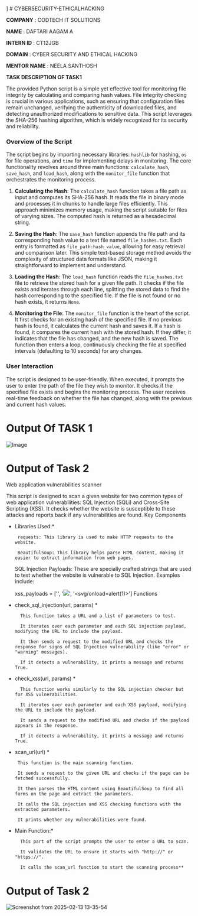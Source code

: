  \] # CYBERSECURITY-ETHICALHACKING

**COMPANY**    :   CODTECH IT SOLUTIONS

**NAME**       :   DAFTARI AAGAM A

**INTERN ID**  :   CT12JGB

**DOMAIN**     :   CYBER SECURITY AND ETHICAL HACKING

**MENTOR NAME** :   NEELA SANTHOSH

**TASK DESCRIPTION OF TASK1** 

The provided Python script is a simple yet effective tool for monitoring file integrity by calculating and comparing hash values. File integrity checking is crucial in various applications, such as ensuring that configuration files remain unchanged, verifying the authenticity of downloaded files, and detecting unauthorized modifications to sensitive data. This script leverages the SHA-256 hashing algorithm, which is widely recognized for its security and reliability.

### Overview of the Script

The script begins by importing necessary libraries: `hashlib` for hashing, `os` for file operations, and `time` for implementing delays in monitoring. The core functionality revolves around three main functions: `calculate_hash`, `save_hash`, and `load_hash`, along with the `monitor_file` function that orchestrates the monitoring process.

1. **Calculating the Hash**: The `calculate_hash` function takes a file path as input and computes its SHA-256 hash. It reads the file in binary mode and processes it in chunks to handle large files efficiently. This approach minimizes memory usage, making the script suitable for files of varying sizes. The computed hash is returned as a hexadecimal string.

2. **Saving the Hash**: The `save_hash` function appends the file path and its corresponding hash value to a text file named `file_hashes.txt`. Each entry is formatted as `file_path:hash_value`, allowing for easy retrieval and comparison later. This simple text-based storage method avoids the complexity of structured data formats like JSON, making it straightforward to implement and understand.

3. **Loading the Hash**: The `load_hash` function reads the `file_hashes.txt` file to retrieve the stored hash for a given file path. It checks if the file exists and iterates through each line, splitting the stored data to find the hash corresponding to the specified file. If the file is not found or no hash exists, it returns `None`.

4. **Monitoring the File**: The `monitor_file` function is the heart of the script. It first checks for an existing hash of the specified file. If no previous hash is found, it calculates the current hash and saves it. If a hash is found, it compares the current hash with the stored hash. If they differ, it indicates that the file has changed, and the new hash is saved. The function then enters a loop, continuously checking the file at specified intervals (defaulting to 10 seconds) for any changes.

### User Interaction

The script is designed to be user-friendly. When executed, it prompts the user to enter the path of the file they wish to monitor. It checks if the specified file exists and begins the monitoring process. The user receives real-time feedback on whether the file has changed, along with the previous and current hash values.


# Output Of TASK 1

![Image](https://github.com/user-attachments/assets/7ffe8fc0-738c-48be-a6d3-4328a26f3e11)


# Output of Task 2

Web application vulnerabilities scanner

This script is designed to scan a given website for two common types of web application vulnerabilities: SQL Injection (SQLi) and Cross-Site Scripting (XSS). It checks whether the website is susceptible to these attacks and reports back if any vulnerabilities are found.
Key Components

 * Libraries Used:* 

        requests: This library is used to make HTTP requests to the website.

        BeautifulSoup: This library helps parse HTML content, making it easier to extract information from web pages.

    SQL Injection Payloads: These are specially crafted strings that are used to test whether the website is vulnerable to SQL Injection. Examples include:

    xss_payloads = ['<script>alert(1)</script>', '<img src="x" onerror="alert(1)">', '<svg/onload=alert(1)>']
Functions

* check_sql_injection(url, params) *

        This function takes a URL and a list of parameters to test.

        It iterates over each parameter and each SQL injection payload, modifying the URL to include the payload.

        It then sends a request to the modified URL and checks the response for signs of SQL Injection vulnerability (like "error" or "warning" messages).

        If it detects a vulnerability, it prints a message and returns True.

* check_xss(url, params) *

        This function works similarly to the SQL injection checker but for XSS vulnerabilities.

        It iterates over each parameter and each XSS payload, modifying the URL to include the payload.

        It sends a request to the modified URL and checks if the payload appears in the response.

        If it detects a vulnerability, it prints a message and returns True.

*  scan_url(url) *

        This function is the main scanning function.

        It sends a request to the given URL and checks if the page can be fetched successfully.

        It then parses the HTML content using BeautifulSoup to find all forms on the page and extract the parameters.

        It calls the SQL injection and XSS checking functions with the extracted parameters.

        It prints whether any vulnerabilities were found.

* Main Function:*

        This part of the script prompts the user to enter a URL to scan.

        It validates the URL to ensure it starts with "http://" or "https://".

        It calls the scan_url function to start the scanning process**


# Output of Task 2

![Screenshot from 2025-02-13 13-35-54](https://github.com/user-attachments/assets/7f960b05-746e-4bd3-8ee7-d1b63ba2f51b)





